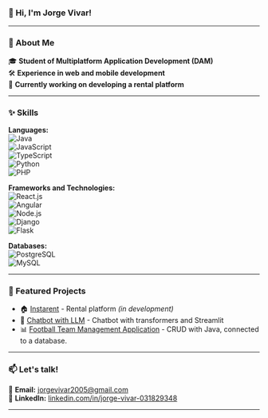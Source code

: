 ### 👋 Hi, I'm Jorge Vivar!

---

### 🚀 About Me
🎓 **Student of Multiplatform Application Development (DAM)**  
🛠️ **Experience in web and mobile development**  
🌱 **Currently working on developing a rental platform**  

---

### ✨ Skills
**Languages:**  
![Java](https://img.shields.io/badge/Java-ED8B00?style=for-the-badge&logo=java&logoColor=white)  
![JavaScript](https://img.shields.io/badge/JavaScript-F7DF1E?style=for-the-badge&logo=javascript&logoColor=black)  
![TypeScript](https://img.shields.io/badge/TypeScript-007ACC?style=for-the-badge&logo=typescript&logoColor=white)  
![Python](https://img.shields.io/badge/Python-3776AB?style=for-the-badge&logo=python&logoColor=white)  
![PHP](https://img.shields.io/badge/PHP-777BB4?style=for-the-badge&logo=php&logoColor=white)

**Frameworks and Technologies:**  
![React.js](https://img.shields.io/badge/React.js-61DAFB?style=for-the-badge&logo=react&logoColor=black)  
![Angular](https://img.shields.io/badge/Angular-DD0031?style=for-the-badge&logo=angular&logoColor=white)  
![Node.js](https://img.shields.io/badge/Node.js-43853D?style=for-the-badge&logo=node.js&logoColor=white)  
![Django](https://img.shields.io/badge/Django-092E20?style=for-the-badge&logo=django&logoColor=white)  
![Flask](https://img.shields.io/badge/Flask-000000?style=for-the-badge&logo=flask&logoColor=white)

**Databases:**  
![PostgreSQL](https://img.shields.io/badge/PostgreSQL-336791?style=for-the-badge&logo=postgresql&logoColor=white)  
![MySQL](https://img.shields.io/badge/MySQL-4479A1?style=for-the-badge&logo=mysql&logoColor=white)

---

### 🚀 Featured Projects
- 🏠 [Instarent](https://github.com/j0rgev0/InstaRent) - Rental platform *(in development)*  
- 🤖 [Chatbot with LLM](https://github.com/j0rgev0/chatbot-llm) - Chatbot with transformers and Streamlit  
- 📊 [Football Team Management Application](https://github.com/j0rgev0/GestionEquipos) - CRUD with Java, connected to a database.

---

### 📫 Let's talk!  
📧 **Email:** [jorgevivar2005@gmail.com](mailto:jorgevivar2005@gmail.com)  
💼 **LinkedIn:** [linkedin.com/in/jorge-vivar-031829348](https://linkedin.com/in/jorge-vivar-031829348)  

---
